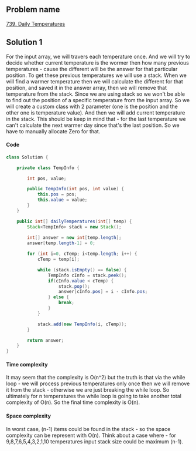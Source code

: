 ## Problem name
[739. Daily Temperatures](https://leetcode.com/problems/daily-temperatures/description/)


## Solution 1
For the input array, we will travers each temperature once. And we will try to decide whether current temperature is the wormer then how many previous temperatures - cause the different will be the answer for that particular position. To get these previous temperatures we will use a stack. When we will find a warmer temperature then we will calculate the different for that position, and saved it in the answer array, then we will remove that temperature from the stack. Since we are using stack so we won't be able to find out the position of a specific temperature from the input array. So we will create a custom class with 2 parameter (one is the position and the other one is temperature value). And then we will add current temperature in the stack. This should be keep in mind that - for the last temperature we can't calculate the next warmer day since that's the last position. So we have to manually allocate Zero for that.


#### Code
```java
class Solution {

    private class TempInfo {

        int pos, value;

        public TempInfo(int pos, int value) {
            this.pos = pos;
            this.value = value;
        }
    }

    public int[] dailyTemperatures(int[] temp) {
        Stack<TempInfo> stack = new Stack();
        
        int[] answer = new int[temp.length];
        answer[temp.length-1] = 0;

        for (int i=0, cTemp; i<temp.length; i++) {
            cTemp = temp[i];

            while (stack.isEmpty() == false) {
                TempInfo cInfo = stack.peek();
                if(cInfo.value < cTemp) {
                    stack.pop();
                    answer[cInfo.pos] = i - cInfo.pos;
                } else {
                    break;
                }
            }

            stack.add(new TempInfo(i, cTemp));
        }

        return answer;
    }
}
```


#### Time complexity
It  may seem that the complexity is O(n^2) but the truth is that via the while loop - we will process previous temperatures only once then we will remove it from the stack - otherwise we are just breaking the while loop. So ultimately for n temperatures the while loop is going to take another total complexity of O(n). So the final time complexity is O(n).


#### Space complexity
In worst case, (n-1) items could be found in the stack - so the space complexity can be represent with O(n).
Think about a case where - for 9,8,7,6,5,4,3,2,1,10 temperatures input stack size could be maximum (n-1).